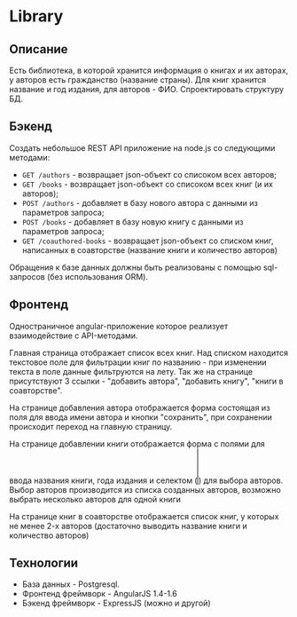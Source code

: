 # Library

## Описание

Есть библиотека, в которой хранится информация о книгах и их авторах, у авторов есть гражданство (название страны).
Для книг хранится название и год издания, для авторов - ФИО.
Спроектировать структуру БД.

## Бэкенд

Создать небольшое REST API приложение на node.js со следующими методами:

* `GET /authors` - возвращает json-объект со списоком всех авторов;
* `GET /books` - возвращает json-объект со списоком всех книг (и их авторов);
* `POST /authors` - добавляет в базу нового автора с данными из параметров запроса;
* `POST /books` - добавляет в базу новую книгу с данными из параметров запроса;
* `GET /coauthored-books` - возвращает json-объект со списком книг, написанных в соавторстве (название книги и количество авторов)

Обращения к базе данных должны быть реализованы с помощью sql-запросов (без использования ORM).

## Фронтенд

Одностраничное angular-приложение которое реализует взаимодействие с API-методами.

Главная страница отображает список всех книг.
Над списком находится текстовое поле для фильтрации книг по названию - при изменении текста в поле данные фильтруются на лету.
Так же на странице присутствуют 3 ссылки - "добавить автора", "добавить книгу", "книги в соавторстве".

На странице добавления автора отображается форма состоящая из поля для ввода имени автора и кнопки "сохранить",
при сохранении происходит переход на главную страницу.

На странице добавлении книги отображается форма с полями
для ввода названия книги, года издания и селектом (<select multiple>...</select>) для выбора авторов.
Выбор авторов производится из списка созданных авторов, возможно выбрать несколько авторов для одной книги

На странице книг в соавторстве отображается список книг,
у которых не менее 2-х авторов (достаточно выводить название книги и количество авторов)

## Технологии

* База данных - Postgresql.
* Фронтенд фреймворк - AngularJS 1.4-1.6
* Бэкенд фреймворк - ExpressJS (можно и другой)
